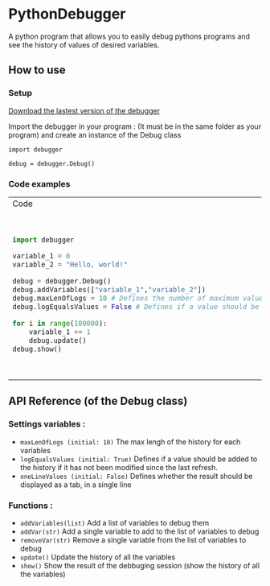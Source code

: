 # PythonDebugger
A python program that allows you to easily debug pythons programs and see the history of values of desired variables.

## How to use

### Setup

[Download the lastest version of the debugger](https://github.com/Nash115/PythonDebugger/releases)

Import the debugger in your program : (It must be in the same folder as your program) and create an instance of the Debug class
```
import debugger

debug = debugger.Debug()
```

### Code examples

<table>
<tr>
<td>Code</td>
<td>Output</td>
</tr>

<tr>
<td>

```python
import debugger

variable_1 = 0
variable_2 = "Hello, world!"

debug = debugger.Debug()
debug.addVariables(["variable_1","variable_2"])
debug.maxLenOfLogs = 10 # Defines the number of maximum values in the history of variables
debug.logEqualsValues = False # Defines if a value should be added to the history if it has not been modified since the last refresh.

for i in range(100000):
    variable_1 += 1
    debug.update()
debug.show()
```

</td>
<td>

```
########## variable_1 ##########
 - 99991
 - 99992
 - 99993
 - 99994
 - 99995
 - 99996
 - 99997
 - 99998
 - 99999
 - 100000

########## variable_2 ##########
 - Hello, world!

```

</td>
</tr>
</table>

## API Reference (of the Debug class)

### Settings variables :

- ```maxLenOfLogs (initial: 10)``` The max lengh of the history for each variables
- ```logEqualsValues (initial: True)``` Defines if a value should be added to the history if it has not been modified since the last refresh.
- ```oneLineValues (initial: False)``` Defines whether the result should be displayed as a tab, in a single line


### Functions :

- ```addVariables(list)``` Add a list of variables to debug them
- ```addVar(str)``` Add a single variable to add to the list of variables to debug
- ```removeVar(str)``` Remove a single variable from the list of variables to debug
- ```update()``` Update the history of all the variables
- ```show()``` Show the result of the debbuging session (show the history of all the variables)
